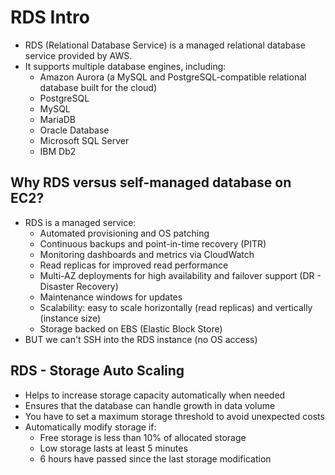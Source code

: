 # RDS Intro

- RDS (Relational Database Service) is a managed relational database service provided by AWS.
- It supports multiple database engines, including:
  - Amazon Aurora (a MySQL and PostgreSQL-compatible relational database built for the cloud)
  - PostgreSQL
  - MySQL
  - MariaDB
  - Oracle Database
  - Microsoft SQL Server
  - IBM Db2

## Why RDS versus self-managed database on EC2?

- RDS is a managed service:
  - Automated provisioning and OS patching
  - Continuous backups and point-in-time recovery (PITR)
  - Monitoring dashboards and metrics via CloudWatch
  - Read replicas for improved read performance
  - Multi-AZ deployments for high availability and failover support (DR - Disaster Recovery)
  - Maintenance windows for updates
  - Scalability: easy to scale horizontally (read replicas) and vertically (instance size)
  - Storage backed on EBS (Elastic Block Store)
- BUT we can't SSH into the RDS instance (no OS access)

## RDS - Storage Auto Scaling

- Helps to increase storage capacity automatically when needed
- Ensures that the database can handle growth in data volume
- You have to set a maximum storage threshold to avoid unexpected costs
- Automatically modify storage if:
  - Free storage is less than 10% of allocated storage
  - Low storage lasts at least 5 minutes
  - 6 hours have passed since the last storage modification
